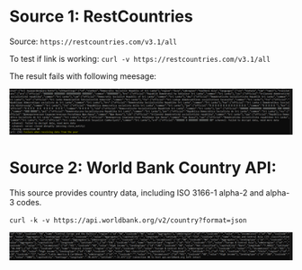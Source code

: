 # Source 1: RestCountries
Source: `https://restcountries.com/v3.1/all`


To test if link is working:
`curl -v https://restcountries.com/v3.1/all`


The result fails with following meesage:

![CMD_Curl1](./Curl_Result_1.PNG)
# Source 2: World Bank Country API:
This source provides country data, including ISO 3166-1 alpha-2 and alpha-3 codes.

`curl -k -v https://api.worldbank.org/v2/country?format=json`

![CMD_Curl1](./Curl_Result_2.PNG)



